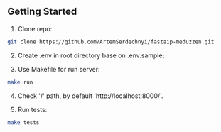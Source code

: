 ## Getting Started

1) Clone repo:

```bash
git clone https://github.com/ArtemSerdechnyi/fastaip-meduzzen.git
```

2) Create .env in root directory base on .env.sample;


3) Use Makefile for run server:

```bash
make run
```

4) Check '/' path, by default 'http://localhost:8000/'.

5) Run tests:

```bash
make tests
```
